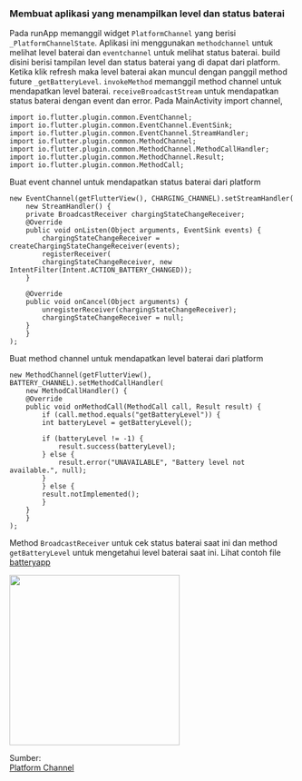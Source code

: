 ### Membuat aplikasi yang menampilkan level dan status baterai
Pada runApp memanggil widget `PlatformChannel` yang berisi `_PlatformChannelState`. 
Aplikasi ini menggunakan `methodchannel` untuk melihat level baterai dan `eventchannel` untuk melihat status baterai. 
build disini berisi tampilan level dan status baterai yang di dapat dari platform. 
Ketika klik refresh maka level baterai akan muncul dengan panggil method future `_getBatteryLevel`. 
`invokeMethod` memanggil method channel untuk mendapatkan level baterai. 
`receiveBroadcastStream` untuk mendapatkan status baterai dengan event dan error. 
Pada MainActivity import channel,
```
import io.flutter.plugin.common.EventChannel;
import io.flutter.plugin.common.EventChannel.EventSink;
import io.flutter.plugin.common.EventChannel.StreamHandler;
import io.flutter.plugin.common.MethodChannel;
import io.flutter.plugin.common.MethodChannel.MethodCallHandler;
import io.flutter.plugin.common.MethodChannel.Result;
import io.flutter.plugin.common.MethodCall;
```
Buat event channel untuk mendapatkan status baterai dari platform
```
new EventChannel(getFlutterView(), CHARGING_CHANNEL).setStreamHandler(
    new StreamHandler() {
    private BroadcastReceiver chargingStateChangeReceiver;
    @Override
    public void onListen(Object arguments, EventSink events) {
        chargingStateChangeReceiver = createChargingStateChangeReceiver(events);
        registerReceiver(
        chargingStateChangeReceiver, new IntentFilter(Intent.ACTION_BATTERY_CHANGED));
    }

    @Override
    public void onCancel(Object arguments) {
        unregisterReceiver(chargingStateChangeReceiver);
        chargingStateChangeReceiver = null;
    }
    }
);
```
Buat method channel untuk mendapatkan level baterai dari platform
```
new MethodChannel(getFlutterView(), BATTERY_CHANNEL).setMethodCallHandler(
    new MethodCallHandler() {
    @Override
    public void onMethodCall(MethodCall call, Result result) {
        if (call.method.equals("getBatteryLevel")) {
        int batteryLevel = getBatteryLevel();

        if (batteryLevel != -1) {
            result.success(batteryLevel);
        } else {
            result.error("UNAVAILABLE", "Battery level not available.", null);
        }
        } else {
        result.notImplemented();
        }
    }
    }
);
```
Method `BroadcastReceiver` untuk cek status baterai saat ini dan method `getBatteryLevel` untuk mengetahui level baterai saat ini. 
Lihat contoh file [batteryapp](https://github.com/Fourthten/praxis-academy/tree/master/novice/04-01/kasus/batteryapp)

<img src="https://github.com/Fourthten/praxis-academy/blob/master/novice/04-01/kasus/images/statuslevel.png" width="300">

Sumber:\
[Platform Channel](https://github.com/flutter/flutter/tree/master/examples/platform_channel)